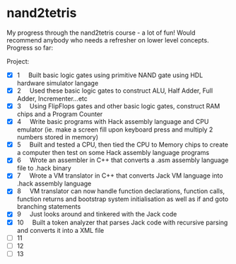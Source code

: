 # nand2tetris

My progress through the nand2tetris course - a lot of fun! Would recommend anybody who needs a refresher on lower level concepts. Progress so far:

Project: 
- [x] 1 &nbsp;&nbsp;&nbsp; Built basic logic gates using primitive NAND gate using HDL hardware simulator langage  
- [x] 2 &nbsp;&nbsp;&nbsp; Used these basic logic gates to construct ALU, Half Adder, Full Adder, Incrementer...etc
- [x] 3 &nbsp;&nbsp;&nbsp; Using FlipFlops gates and other basic logic gates, construct RAM chips and a Program Counter
- [x] 4 &nbsp;&nbsp;&nbsp; Write basic programs with Hack assembly language and CPU emulator (ie. make a screen fill upon keyboard press and multiply 2 numbers stored in memory) 
- [x] 5 &nbsp;&nbsp;&nbsp; Built and tested a CPU, then tied the CPU to Memory chips to create a computer then test on some Hack assembly language programs 
- [x] 6 &nbsp;&nbsp;&nbsp; Wrote an assembler in C++ that converts a .asm assembly language file to .hack binary  
- [x] 7 &nbsp;&nbsp;&nbsp; Wrote a VM translator in C++ that converts Jack VM language into .hack assembly language
- [x] 8 &nbsp;&nbsp;&nbsp; VM translator can now handle function declarations, function calls, function returns and bootstrap system initialisation as well as if and goto branching statements
- [x] 9 &nbsp;&nbsp;&nbsp; Just looks around and tinkered with the Jack code
- [x] 10 &nbsp;&nbsp;&nbsp; Built a token analyzer that parses Jack code with recursive parsing and converts it into a XML file
- [ ] 11
- [ ] 12
- [ ] 13
